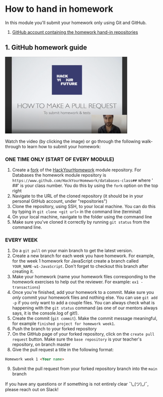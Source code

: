 # How to hand in homework

In this module you'll submit your homework only using Git and GitHub.

1. [GitHub account containing the homework hand-in repositories](https://github.com/HackYourHomework)

## 1. GitHub homework guide

<a href="http://www.youtube.com/watch?feature=player_embedded&v=CpYARPYGQU8" target="_blank"><img src="./assets/submit-homework.png" width="400" height="250" alt="HYF Video" /></a>

Watch the video (by clicking the image) or go through the following walk-through to learn how to submit your homework:

### ONE TIME ONLY (START OF EVERY MODULE)

1. Create a [fork](https://help.github.com/en/articles/fork-a-repo) of
   the [HackYourHomework](https://github.com/HackYourHomework) module repository.
   For Databases the homework module repository is `https://www.github.com/HackYourHomework/databases-class##` where '
   ##' is your class number.
   You do this by using the `fork` option on the top right
2. Navigate to the URL of the cloned repository (it should be in your personal GitHub account, under "repositories")
3. Clone the repository, using SSH, to your local machine. You can do this by typing in `git clone <git url>` in the
   command line (terminal)
4. On your local machine, navigate to the folder using the command line
5. Make sure you've cloned it correctly by running `git status` from the command line.

### EVERY WEEK

1. Do a `git pull` on your main branch to get the latest version.
2. Create a new branch for each week you have homework. For example, for the week 1 homework for JavaScript create a
   branch called `YOUR_NAME-w1-JavaScript`.
   Don't forget to checkout this branch after creating it.
3. Make your homework (name your homework files corresponding to the homework exercises to help out the reviewer. For
   example: `ex1 - transactions`)
4. Once you're finished, add your homework to a commit. Make sure you *only* commit your homework files and nothing
   else. You can use `git add -p` if you only want to add a couple files.
   You can always check what is happening with the `git status` command (as one of our mentors always says, it is the
   console.log of git!).
5. Create the commit (`git commit`). Make the commit message meaningful, for
   example `finished project for homework week1`.
6. Push the branch to your forked repository
7. On the GitHub page of your forked repository, click on the `create pull request` button. Make sure
   the `base repository` is your teacher's repository, on branch master
8. Give the pull request a title in the following format:

```markdown
Homework week 1 <Your name>
```

9. Submit the pull request from your forked repository branch into the `main` branch

If you have any questions or if something is not entirely clear ¯\\\_(ツ)\_/¯, please reach out on Slack!
